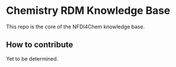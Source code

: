 # Chemistry RDM Knowledge Base

This repo is the core of the NFDI4Chem knowledge base.

## How to contribute

Yet to be determined.
